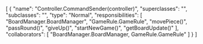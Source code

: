 [
  {
    "name": "Controller.CommandSender(controller)",
    "superclasses": "",
    "subclasses": "",
    "type": "Normal",
    "responsibilities": [
      "BoardManager.BoardManager",
      "GameRule.GameRule",
      "movePiece()",
      "passRound()",
      "giveUp()",
      "startNewGame()",
      "getBoardUpdate()"
    ],
    "collaborators": [
      "BoardManager.BoardManager, GameRule.GameRule"
    ]
  }
]